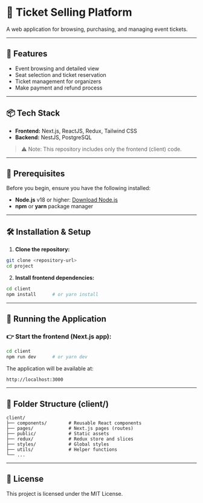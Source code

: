 # 🎫 Ticket Selling Platform

A web application for browsing, purchasing, and managing event tickets.

---

## 🚀 Features

* Event browsing and detailed view
* Seat selection and ticket reservation
* Ticket management for organizers
* Make payment and refund process

---

## 📦 Tech Stack

* **Frontend:** Next.js, ReactJS, Redux, Tailwind CSS
* **Backend:** NestJS, PostgreSQL

> ⚠️ Note: This repository includes only the frontend (client) code.

---

## 🧰 Prerequisites

Before you begin, ensure you have the following installed:

* **Node.js** v18 or higher: [Download Node.js](https://nodejs.org/)
* **npm** or **yarn** package manager

---

## 🛠️ Installation & Setup

1. **Clone the repository:**

```bash
git clone <repository-url>
cd project
```

2. **Install frontend dependencies:**

```bash
cd client
npm install      # or yarn install
```

---

## 🧪 Running the Application

### 👉 Start the frontend (Next.js app):

```bash
cd client
npm run dev      # or yarn dev
```

The application will be available at:

```
http://localhost:3000
```

---

## 📂 Folder Structure (client/)

```
client/
├── components/        # Reusable React components
├── pages/             # Next.js pages (routes)
├── public/            # Static assets
├── redux/             # Redux store and slices
├── styles/            # Global styles
├── utils/             # Helper functions
└── ...
```

---

## 📃 License

This project is licensed under the MIT License.

